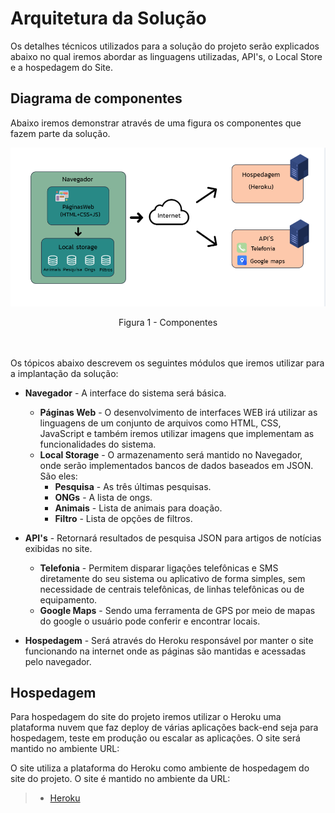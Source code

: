 # Arquitetura da Solução

Os detalhes técnicos utilizados para a solução do projeto serão explicados abaixo 
no qual iremos abordar as linguagens utilizadas, API's, o Local Store e a hospedagem do Site.

## Diagrama de componentes

Abaixo iremos demonstrar através de uma figura os componentes que fazem parte da solução.

![Diagrama de Componentes](img/Figura-1-Componentes.png)
<center>Figura 1 - Componentes</center>
<br>
<br>

Os tópicos abaixo descrevem os seguintes módulos que iremos utilizar para a implantação da solução:
- **Navegador** - A interface do sistema será básica. 
  - **Páginas Web** - O desenvolvimento de interfaces WEB irá utilizar as linguagens de um conjunto de arquivos como HTML, CSS, JavaScript e também iremos utilizar imagens que implementam as funcionalidades do sistema.
   - **Local Storage** - O armazenamento será mantido no Navegador, onde serão implementados bancos de dados baseados em JSON. São eles: 
     - **Pesquisa** - As três últimas pesquisas.
     - **ONGs** - A lista de ongs.
     - **Animais** - Lista de animais para doação.
     - **Filtro** - Lista de opções de filtros.
 - **API's** - Retornará resultados de pesquisa JSON para artigos de notícias exibidas no site.
     - **Telefonia** - Permitem disparar ligações telefônicas e SMS diretamente do seu sistema ou aplicativo de forma simples, sem necessidade de centrais telefônicas, de linhas telefônicas ou de equipamento.
     - **Google Maps** - Sendo uma ferramenta de GPS por meio de mapas do google o usuário pode conferir e encontrar locais.

 - **Hospedagem** - Será através do Heroku responsável por manter o site funcionando na internet onde as páginas são mantidas e acessadas pelo navegador.

## Hospedagem

Para hospedagem do site do projeto iremos utilizar o Heroku uma plataforma nuvem que faz deploy de várias aplicações back-end seja para hospedagem, teste em produção ou escalar as aplicações. O site será mantido no ambiente URL:

O site utiliza a plataforma do Heroku como ambiente de hospedagem do site do projeto. O site é mantido no ambiente da URL: 

> - [Heroku](https://dashboard.heroku.com/apps)
